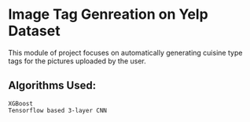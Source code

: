 # Image Tag Genreation on Yelp Dataset

This module of project focuses on automatically generating cuisine type tags for the pictures uploaded by the user. 

## Algorithms Used:
```
XGBoost
Tensorflow based 3-layer CNN
```
